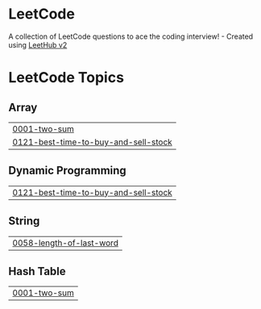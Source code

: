 # LeetCode
A collection of LeetCode questions to ace the coding interview! - Created using [LeetHub v2](https://github.com/arunbhardwaj/LeetHub-2.0)

<!---LeetCode Topics Start-->
# LeetCode Topics
## Array
|  |
| ------- |
| [0001-two-sum](https://github.com/Abdi1509/LeetCode/tree/master/0001-two-sum) |
| [0121-best-time-to-buy-and-sell-stock](https://github.com/Abdi1509/LeetCode/tree/master/0121-best-time-to-buy-and-sell-stock) |
## Dynamic Programming
|  |
| ------- |
| [0121-best-time-to-buy-and-sell-stock](https://github.com/Abdi1509/LeetCode/tree/master/0121-best-time-to-buy-and-sell-stock) |
## String
|  |
| ------- |
| [0058-length-of-last-word](https://github.com/Abdi1509/LeetCode/tree/master/0058-length-of-last-word) |
## Hash Table
|  |
| ------- |
| [0001-two-sum](https://github.com/Abdi1509/LeetCode/tree/master/0001-two-sum) |
<!---LeetCode Topics End-->